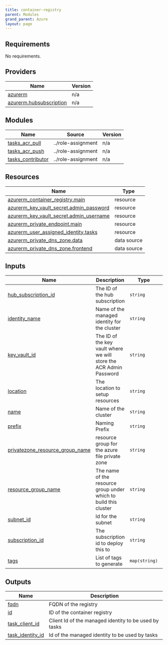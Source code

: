 ```yaml
---
title: container-registry
parent: Modules
grand_parent: Azure
layout: page
---
```


<!-- BEGIN_TF_DOCS -->

## Requirements

No requirements.

## Providers

| Name | Version |
|------|---------|
| <a name="provider_azurerm"></a> [azurerm](#provider\_azurerm) | n/a |
| <a name="provider_azurerm.hubsubscription"></a> [azurerm.hubsubscription](#provider\_azurerm.hubsubscription) | n/a |

## Modules

| Name | Source | Version |
|------|--------|---------|
| <a name="module_tasks_acr_pull"></a> [tasks\_acr\_pull](#module\_tasks\_acr\_pull) | ../role-assignment | n/a |
| <a name="module_tasks_acr_push"></a> [tasks\_acr\_push](#module\_tasks\_acr\_push) | ../role-assignment | n/a |
| <a name="module_tasks_contributor"></a> [tasks\_contributor](#module\_tasks\_contributor) | ../role-assignment | n/a |

## Resources

| Name | Type |
|------|------|
| [azurerm_container_registry.main](https://registry.terraform.io/providers/hashicorp/azurerm/latest/docs/resources/container_registry) | resource |
| [azurerm_key_vault_secret.admin_password](https://registry.terraform.io/providers/hashicorp/azurerm/latest/docs/resources/key_vault_secret) | resource |
| [azurerm_key_vault_secret.admin_username](https://registry.terraform.io/providers/hashicorp/azurerm/latest/docs/resources/key_vault_secret) | resource |
| [azurerm_private_endpoint.main](https://registry.terraform.io/providers/hashicorp/azurerm/latest/docs/resources/private_endpoint) | resource |
| [azurerm_user_assigned_identity.tasks](https://registry.terraform.io/providers/hashicorp/azurerm/latest/docs/resources/user_assigned_identity) | resource |
| [azurerm_private_dns_zone.data](https://registry.terraform.io/providers/hashicorp/azurerm/latest/docs/data-sources/private_dns_zone) | data source |
| [azurerm_private_dns_zone.frontend](https://registry.terraform.io/providers/hashicorp/azurerm/latest/docs/data-sources/private_dns_zone) | data source |

## Inputs

| Name | Description | Type | Default | Required |
|------|-------------|------|---------|:--------:|
| <a name="input_hub_subscription_id"></a> [hub\_subscription\_id](#input\_hub\_subscription\_id) | The ID of the hub subscription | `string` | n/a | yes |
| <a name="input_identity_name"></a> [identity\_name](#input\_identity\_name) | Name of the managed identity for the cluster | `string` | `""` | no |
| <a name="input_key_vault_id"></a> [key\_vault\_id](#input\_key\_vault\_id) | The ID of the key vault where we will store the ACR Admin Password | `string` | n/a | yes |
| <a name="input_location"></a> [location](#input\_location) | The location to setup resources | `string` | n/a | yes |
| <a name="input_name"></a> [name](#input\_name) | Name of the cluster | `string` | `""` | no |
| <a name="input_prefix"></a> [prefix](#input\_prefix) | Naming Prefix | `string` | `""` | no |
| <a name="input_privatezone_resource_group_name"></a> [privatezone\_resource\_group\_name](#input\_privatezone\_resource\_group\_name) | resource group for the azure file private zone | `string` | `""` | no |
| <a name="input_resource_group_name"></a> [resource\_group\_name](#input\_resource\_group\_name) | The name of the resource group under which to build this cluster | `string` | n/a | yes |
| <a name="input_subnet_id"></a> [subnet\_id](#input\_subnet\_id) | Id for the subnet | `string` | n/a | yes |
| <a name="input_subscription_id"></a> [subscription\_id](#input\_subscription\_id) | The subscription id to deploy this to | `string` | n/a | yes |
| <a name="input_tags"></a> [tags](#input\_tags) | List of tags to generate | `map(string)` | n/a | yes |

## Outputs

| Name | Description |
|------|-------------|
| <a name="output_fqdn"></a> [fqdn](#output\_fqdn) | FQDN of the registry |
| <a name="output_id"></a> [id](#output\_id) | ID of the container registry |
| <a name="output_task_client_id"></a> [task\_client\_id](#output\_task\_client\_id) | Client Id of the managed identity to be used by tasks |
| <a name="output_task_identity_id"></a> [task\_identity\_id](#output\_task\_identity\_id) | Id of the managed identity to be used by tasks |

<!-- END_TF_DOCS -->
